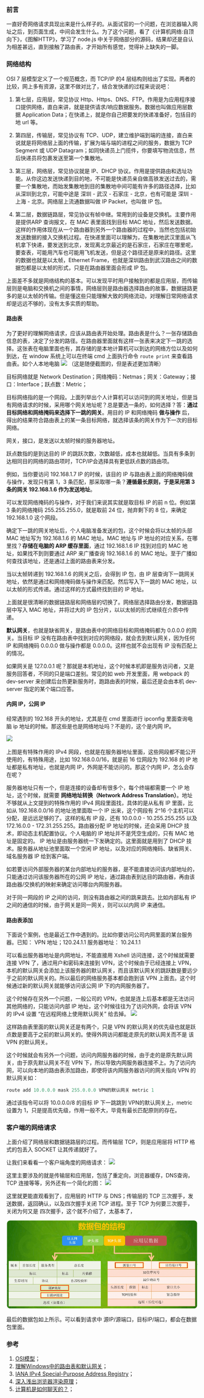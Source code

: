 ### 前言
一直好奇网络请求具现出来是什么样子的。从面试官的一个问题，在浏览器输入网址之后，到页面生成，中间会发生什么。为了这个问题，看了《计算机网络:自顶向下》，《图解HTTP》，学习了 node.js 中关于网络部分的源码，结果却还是自认为相差甚远，直到接触了路由表，才开始所有感觉，觉得补上缺失的一脚。

### 网络结构
OSI 7 层模型定义了一个规范概念，而 TCP/IP 的4 层结构则给出了实现。两者的比较，网上多有资源，这里不做对比了，结合发快递的过程来说说吧：
1. 第七层，应用层，常见协议 Http、Https、DNS、FTP。作用是为应用程序接口提供网络，直白来讲，就是提供请求/响应数据服务。数据也叫做应用层数据 Application Data；在快递上，就是你自己把要发的快递准备好，包括目的地 url 等。

2. 第四层，传输层，常见协议有 TCP、UDP，建立维护端到端的连接，直白来说就是将网络层上面的传输，扩展为端与端的进程之间的服务，数据为 TCP Segment 或 UDP Datagram；如同快递员上门揽件，你要填写物流信息，然后快递员将包裹发送至第一个集散地。

3. 第三层，网络层，常见协议就是 IP、DHCP 协议。作用是提供路由和选址功能。从你这边发送快递到目的地，不可能是快递员亲自做高铁发送过去的，需要一个集散地，而始发集散地到目的集散地中间可能有许多的路径选择，比如从深圳到北京，可能中途是 深圳 - 武汉 - 石家庄 - 北京，也有可能是 深圳 - 上海 - 北京。网络层上流通数据叫做 IP Packet，也叫做 IP 包。

4. 第二层，数据链路层，常见协议有帧中继。常用到的设备是交换机。主要作用是提供ARP 查询报文，在 MAC 表里面找到目标 MAC 地址，然后发送数据。这样的作用体现在从一个路由器到另外一个路由器的过程中，当然也包括初始发送数据的接入交换机过程。在快递里面可以理解为，在集散地武汉里面从飞机拿下快递，要发送到北京，发现离北京最近的是石家庄，石家庄在哪里呢，要查表，可能用汽车也可能用飞机发送，但是这个路径还是原来的路径。这里的数据也就是以太帧，Ethernet Frame，也就是深圳路由到武汉路由之间的数据包都是以太帧的形式，只是在路由器里面会形成 IP 包。

上面差不多就是网络结构的基本。可以发现平时用户接触到的都是应用层，而传输层则是电脑和交换机之间的事情，网络层则是路由器选择路由的故事，数据链路更多的是以太帧的传输。但是懂这些只能理解大致的网络流动，对理解日常网络请求却是远远不够的，没有太多实质的帮助。

#### 路由表
为了更好的理解网络请求，应该从路由表开始处理。路由表是什么？一张存储路由信息的表，决定了分发的路径。在路由器里面就有这样一张表来决定下一跳的选择。这张表在电脑里面也有，其存储的是本地计算机可以到达的网络方位以及如何到达，在 window 系统上可以在终端 cmd 上面执行命令 `route print` 来查看路由表。如个人本地电脑
![](https://github.com/funfish/blog/raw/master/images/routePrint.PNG)
（这是随便截图的，但是表述更加清晰）

目标网络就是 Network Destination；网络掩码：Netmas；网关：Gateway；接口：Interface；跃点数：Metric；

目标网络指的是一个网段。上面列举出个人计算机可以访问到的网关地址，但是当有网络请求的时候，采用哪个网关地址呢？总是要选一条的，如何选择？答：**通过目标网络和网络掩码来选择下一跳的网关**。用目的 IP 和网络掩码 **做与操作** 后，得出的结果符合路由表上的某一条目标网络，就选择该条的网关作为下一次的目标网络。

网关，接口，是发送以太帧时候的服务器地址。

跃点数指的是到达目的 IP 的跳跃次数，次数越低，成本也就越低。当具有多条到达相同目的网络的路由项时，TCP/IP会选择具有更低跃点数的路由项。

例如，当你要访问 192.168.1.7 IP 的时候，该目的 IP 与路由表上面的网络掩码做与操作，发现只有第 1，3 条匹配，那采取哪一条？**遵循最长原则，于是采用第 3 条的网关 192.168.1.6 作为发送地址**。

可以发现网络掩码的与操作，对于我们来说其实就是取目标 IP 的前 n 位。例如第 3 条的网络掩码 255.255.255.0，就是取前 24 位，抛弃剩下的 8 位，来确定 192.168.1.0 这个网段。

确定下一跳的网关地址后，个人电脑准备发送的包，这个时候会将以太帧的头部 MAC 地址写为 192.168.1.6 的 MAC 地址。MAC 地址与 IP 地址的对应关系，在哪里找？**存储在电脑的 ARP 缓存里面**，通过 192.168.1.6 IP 找到对应的 MAC 地址，如果找不到则要通过 ARP 来广播查询 192.168.1.6 的 MAC 地址。至于广播如何查找该地址，还是通过上面的路由表来分发。

当以太帧转递到 192.168.1.6 的网关之后，会得到 IP 包，由 IP 层查询下一跳网关地址，依然是通过和网络掩码做与操作来匹配。然后写入下一跳的 MAC 地址，以以太帧的形式传递。通过这样的方式最终找到目的 IP 地址。

上面就是很清晰的数据链路层和网络层的切换了。网络层选择路由分发，数据链路层中写入 MAC 地址，并将过大的 IP 包分片，以以太帧的形式继续在介质中传递。

**默认网关**，也就是缺省网关，是路由表中的网络目标和网络掩码都为 0.0.0.0 的网关。当目标 IP 没有在路由表中找到对应的网络段，就会去到默认网关，因为任何 IP 和网络掩码 0.0.0.0 做与操作都是 0.0.0.0。这样也就不会出现有 IP 没有匹配上的情况。

如果网关是 127.0.0.1 呢？那就是本机地址，这个时候本机即是服务访问者，又是服务回答者，不同的只是端口差别。常见的如 web 开发里面，用 webpack 的 dev-server 来创建后台热更新服务时，跑路由表的时候，最后还是会由本机 dev-server 指定的某个端口应答。

#### 内网 IP，公网 IP
经常遇到的 192.168 开头的地址，尤其是在 cmd 里面进行 ipconfig 里面查询电脑 ip 地址的时候。那这些是也是网络地址吗？不是的，这个是内网 IP。

![](https://github.com/funfish/blog/raw/master/images/SPIPv4.PNG)

上图是有特殊作用的 IPv4 网段，也就是在服务器地址里面，这些网段都不能公开使用的，有特殊用途，比如 192.168.0.0/16，就是前 16 位网段为 192.168 的 IP 地址都是私有地址，也就是内网 IP，外网是不能访问的。那这个内网 IP，怎么会存在呢？

服务器地址只有一个，但是连接的设备却有很多个，每个终端都需要一个 IP 地址，这个时候，就需要 **网络地址转换（Network Address Translation）**。地址不够就从上文提到的特殊作用的 IPv4 网段里面找，具体的是从私有 IP 里面，比如从 192.168.0.0/16 的地址池里面取一个 IP 出来，这个网段有 2^16 个主机可以分配，是远远足够的了。这样的私有 IP 段，还有 10.0.0.0 - 10.255.255.255 以及 172.16.0.0 - 172.31.255.255。路由器分配 IP 地址的时候，还会采用 DHCP 技术，即动态主机配置协议。个人电脑的 IP 地址并不是凭空生成的，只有 MAC 地址是固定的。 IP 地址是由服务器统一下发确定的。这里面就是用到了 DHCP 技术。服务器从地址池里面取一个空闲 IP 地址，以及对应的网络掩码、缺省网关、域名服务器 IP 给到客户端。

如若要访问外部服务器的某台内部地址的服务器，是不能直接访问该内部地址的，只能通过访问该服务器所在的公网 IP 地址，通过路由表到达目的路由器，再由该路由器/交换机的映射来确定访问哪台内网服务器。

对于同一网段的 IP 之间的访问，则没有路由器之间的跳来跳去。比如内部私有 IP 之间的通信的时候，由于网关是同一网关，则可以以内网 IP 来通信。

#### 路由表添加
下面说个案例，也是最近工作中遇到的。比如你要访问公司内网里面的某台服务器。已知：
VPN 地址；120.24.1.1
服务器地址： 10.24.1.1

可以看出服务器地址是内网地址，不能直接用 Xshell 访问连接，这个时候就需要连接 VPN 了，通过用户和密码来连接到 VPN，这个时候由于已经连接上 VPN，本机的默认网关会添加上该服务器的默认网关，而且该默认网关的跳跃数是要远少于之前的默认网关的。所以最后的网络服务基本都会跑到该 VPN 上面去。这个时候通过新的默认网关就能够访问该公网 IP 下的内网服务器了。

这个时候存在另外一个问题，一般公司的 VPN，也就是连上后基本都是无法访问其他网络的，只能访问内部 IP 地址，这个时候往往为了访问外网，会将该 VPN 的 IPv4 设置 “在远程网络上使用默认网关” 给去掉。
![](https://github.com/funfish/blog/raw/master/images/IPv4Setting.PNG)

这样路由表里面的默认网关还是有两个，只是 VPN 的默认网关的优先级也就是跃点数是要高于之前的默认网关的。使得外网访问都能走原先的默认网关而不是 该 VPN 的默认网关。

这个时候就会有另外一个问题，访问内网服务器的时候，由于走的是原先默认网关，由于原先默认网关不在 VPN 下，所以导致内网服务器连接不上。为了访问内网，可以向本地的路由表添加路由，即使将该内网服务器访问的网关指向 VPN 的默认网关如：
```javaScript
route add 10.0.0.0 mask 255.0.0.0 VPN的默认网关 metric 1 
```

通过该指令可以将 10.0.0.0/8 的目标 IP 下一跳跳到 VPN的默认网关上，metric 设置为 1，只是提高优先级，作用一般不大，毕竟有最长匹配原则的存在。


###  客户端的网络请求
上面介绍了网络层和数据链路层的过程。而传输层 TCP，则是应用层将 HTTP 格式的包丢入 SOCKET 让其传递就好了。

让我们来看看一个客户端角度的网络请求：
![](https://github.com/funfish/blog/raw/master/images/networkComplex.PNG)

这里主要涉及的就是传输层和应用层，包括了重定向，浏览器缓存，DNS查询，TCP 连接等等，另外还有一个简化的图：
![](https://github.com/funfish/blog/raw/master/images/networkEasy.PNG)

这里就更能直观看到了，应用层的 HTTP 与 DNS；传输层的 TCP 三次握手，发送数据，返回确认，以及四次握手关闭 TCP 进程。至于 TCP 为何要三次握手，关闭为何又是 四次握手，这个就不介绍了，太基本了，

![](https://github.com/funfish/blog/raw/master/images/dataPacket.PNG)

最后的数据包如上所示。可以看到请求中 源IP/源端口，目标IP/端口，都会在数据包里面。

### 参考
1. [OSI模型](https://zh.wikipedia.org/wiki/OSI%E6%A8%A1%E5%9E%8B)；
2. [理解Windows中的路由表和默认网关](https://blog.csdn.net/xiaohuima_dong/article/details/47777989)；
3. [IANA IPv4 Special-Purpose Address Registry](https://www.iana.org/assignments/iana-ipv4-special-registry/iana-ipv4-special-registry.xhtml)；
4. [深入浅出浏览器渲染原理](http://gitbook.cn/books/591daf3ae0ee5c244620c954/index.html)；
5. [计算机是如何聊天的？](https://www.zhihu.com/pub/book/119554662)；